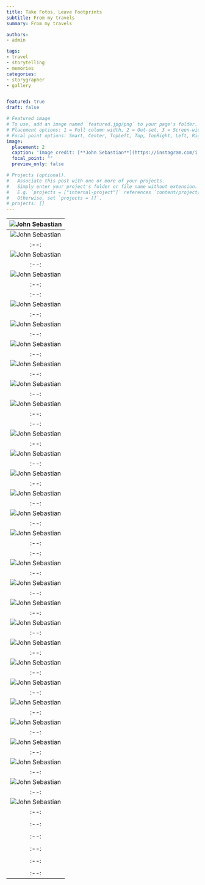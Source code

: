 ```yaml
---
title: Take Fotos, Leave Footprints
subtitle: From my travels
summary: From my travels

authors: 
- admin

tags:
- travel
- storytelling
- memories
categories:
- storygrapher
- gallery


featured: true
draft: false

# Featured image
# To use, add an image named `featured.jpg/png` to your page's folder.
# Placement options: 1 = Full column width, 2 = Out-set, 3 = Screen-width
# Focal point options: Smart, Center, TopLeft, Top, TopRight, Left, Right, BottomLeft, Bottom, BottomRight
image:
  placement: 2
  caption: 'Image credit: [**John Sebastian**](https://instagram.com/i.john.sebastian)'
  focal_point: ""
  preview_only: false

# Projects (optional).
#   Associate this post with one or more of your projects.
#   Simply enter your project's folder or file name without extension.
#   E.g. `projects = ["internal-project"]` references `content/project/deep-learning/index.md`.
#   Otherwise, set `projects = []`.
# projects: []
---
```

<div class=text-justify> 

| ![**John Sebastian**](./1.jpg) | 
 |:--:| 
| ![**John Sebastian**](./2.jpg) | 
 |:--:| 
 | ![**John Sebastian**](./3.jpg) | 
 |:--:| 
 | ![**John Sebastian**](./4.jpg) | 
 |:--:| | ![**John Sebastian**](./1.jpg) | 
 |:--:| 
 | ![**John Sebastian**](./5.jpg) | 
 |:--:| 
 | ![**John Sebastian**](./6.jpg) | 
 |:--:| 
 | ![**John Sebastian**](./7.jpg) | 
 |:--:| 
 | ![**John Sebastian**](./8.jpg) | 
 |:--:| 
 | ![**John Sebastian**](./9.jpg) | 
 |:--:| 
 | ![**John Sebastian**](./10.jpg) | 
 |:--:| | ![**John Sebastian**](./11.jpg) | 
 |:--:| 
 | ![**John Sebastian**](./12.jpg) | 
 |:--:| 
 | ![**John Sebastian**](./13.jpg) | 
 |:--:| 
 | ![**John Sebastian**](./14.jpg) | 
 |:--:| 
 | ![**John Sebastian**](./15.jpg) | 
 |:--:| 
  | ![**John Sebastian**](./16.jpg) | 
 |:--:| 
  | ![**John Sebastian**](./17.jpg) | 
 |:--:|  | ![**John Sebastian**](./1.jpg) | 
 |:--:| 
  | ![**John Sebastian**](./18.jpg) | 
 |:--:| 
  | ![**John Sebastian**](./19.jpg) | 
 |:--:| 
  | ![**John Sebastian**](./20.jpg) | 
 |:--:| 
  | ![**John Sebastian**](./21.jpg) | 
 |:--:| 
  | ![**John Sebastian**](./22.jpg) | 
 |:--:| 
  | ![**John Sebastian**](./23.jpg) | 
 |:--:| 
   | ![**John Sebastian**](./24.jpg) | 
 |:--:| 
   | ![**John Sebastian**](./25.jpg) | 
 |:--:| 
   | ![**John Sebastian**](./26.jpg) | 
 |:--:| 
   | ![**John Sebastian**](./27.jpg) | 
 |:--:| 
   | ![**John Sebastian**](./28.jpg) | 
 |:--:| 
   | ![**John Sebastian**](./29.jpg) | 
 |:--:| 
   | ![**John Sebastian**](./30.jpg) | 
 |:--:| 
    | ![**John Sebastian**](./31.jpg) | 
 |:--:| 
    | ![**John Sebastian**](./32.jpg) | 
 |:--:| 
    | ![**John Sebastian**](./33.jpg) | 
 |:--:| 
    | ![**John Sebastian**](./34.jpg) | 
 |:--:| 
    | ![**John Sebastian**](./35.jpg) | 
 |:--:| 
 
 
</div>